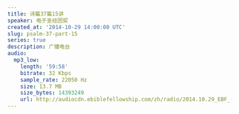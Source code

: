 ```yaml
---
title: 诗篇37篇15讲
speaker: 电子圣经团契
created_at: '2014-10-29 14:00:00 UTC'
slug: psalm-37-part-15
series: true
description: 广播电台
audio:
  mp3_low:
    length: '59:58'
    bitrate: 32 Kbps
    sample_rate: 22050 Hz
    size: 13.7 MB
    size_bytes: 14393249
    url: http://audiocdn.ebiblefellowship.com/zh/radio/2014.10.29_EBF_-_Psalm_37_Part_15.mp3
---
```

